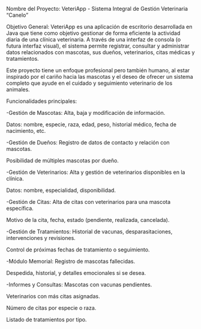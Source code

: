 Nombre del Proyecto: VeteriApp - Sistema Integral de Gestión Veterinaria “Canelo”

Objetivo General: VeteriApp es una aplicación de escritorio desarrollada en Java que tiene como objetivo gestionar de forma eficiente la actividad diaria de una clínica veterinaria. A través de una interfaz de consola (o futura interfaz visual), el sistema permite registrar, consultar y administrar datos relacionados con mascotas, sus dueños, veterinarios, citas médicas y tratamientos.

Este proyecto tiene un enfoque profesional pero también humano, al estar inspirado por el cariño hacia las mascotas y el deseo de ofrecer un sistema completo que ayude en el cuidado y seguimiento veterinario de los animales.

Funcionalidades principales:

-Gestión de Mascotas: Alta, baja y modificación de información.

Datos: nombre, especie, raza, edad, peso, historial médico, fecha de nacimiento, etc.

-Gestión de Dueños: Registro de datos de contacto y relación con mascotas.

Posibilidad de múltiples mascotas por dueño.

-Gestión de Veterinarios: Alta y gestión de veterinarios disponibles en la clínica.

Datos: nombre, especialidad, disponibilidad.

-Gestión de Citas: Alta de citas con veterinarios para una mascota específica.

Motivo de la cita, fecha, estado (pendiente, realizada, cancelada).

-Gestión de Tratamientos: Historial de vacunas, desparasitaciones, intervenciones y revisiones.

Control de próximas fechas de tratamiento o seguimiento.

-Módulo Memorial: Registro de mascotas fallecidas.

Despedida, historial, y detalles emocionales si se desea.

-Informes y Consultas: Mascotas con vacunas pendientes.

Veterinarios con más citas asignadas.

Número de citas por especie o raza.

Listado de tratamientos por tipo.
